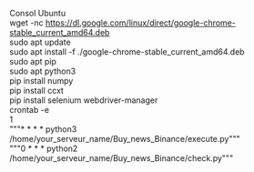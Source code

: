 Consol Ubuntu <br>
wget -nc https://dl.google.com/linux/direct/google-chrome-stable_current_amd64.deb <br> 
sudo apt update <br>
sudo apt install -f ./google-chrome-stable_current_amd64.deb <br>
sudo apt pip <br>
sudo apt python3 <br>
pip install numpy  <br>
pip install ccxt <br>
pip install selenium webdriver-manager  <br>
crontab  -e  <br>
1 <br>
"""* * * * python3 /home/your_serveur_name/Buy_news_Binance/execute.py""" <br>
"""0 * * * python2 /home/your_serveur_name/Buy_news_Binance/check.py""" <br>
